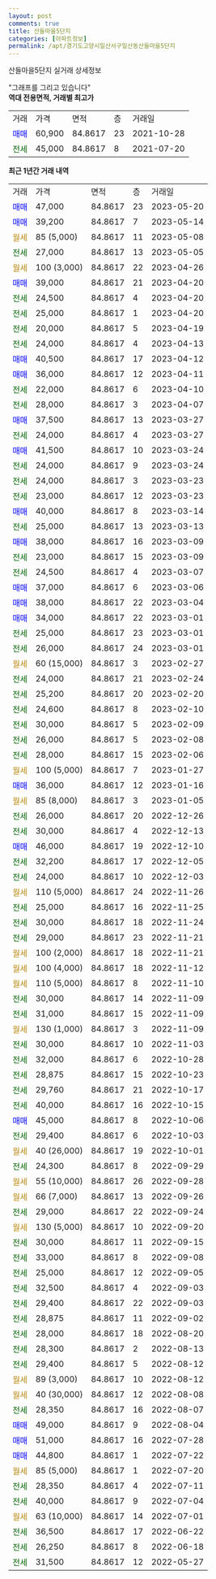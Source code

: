 ```yaml
---
layout: post
comments: true
title: 산들마을5단지
categories: [아파트정보]
permalink: /apt/경기도고양시일산서구일산동산들마을5단지
---
```


산들마을5단지 실거래 상세정보

<script type="text/javascript">
  google.charts.load('current', {'packages':['line', 'corechart']});
  google.charts.setOnLoadCallback(drawChart);

  function drawChart() {
    var data = new google.visualization.DataTable();
    data.addColumn('date', '거래일');
    data.addColumn('number', "매매");
    data.addColumn('number', "전세");
    data.addColumn('number', "전매");

    data.addRows([[new Date(Date.parse("2023-05-20")), 47000, null, null], [new Date(Date.parse("2023-05-14")), 39200, null, null], [new Date(Date.parse("2023-05-08")), null, null, null], [new Date(Date.parse("2023-05-05")), null, 27000, null], [new Date(Date.parse("2023-04-26")), null, null, null], [new Date(Date.parse("2023-04-20")), 39000, null, null], [new Date(Date.parse("2023-04-20")), null, 24500, null], [new Date(Date.parse("2023-04-20")), null, 25000, null], [new Date(Date.parse("2023-04-19")), null, 20000, null], [new Date(Date.parse("2023-04-13")), null, 24000, null], [new Date(Date.parse("2023-04-12")), 40500, null, null], [new Date(Date.parse("2023-04-11")), 36000, null, null], [new Date(Date.parse("2023-04-10")), null, 22000, null], [new Date(Date.parse("2023-04-07")), null, 28000, null], [new Date(Date.parse("2023-03-27")), 37500, null, null], [new Date(Date.parse("2023-03-27")), null, 24000, null], [new Date(Date.parse("2023-03-24")), 41500, null, null], [new Date(Date.parse("2023-03-24")), null, 24000, null], [new Date(Date.parse("2023-03-23")), null, 24000, null], [new Date(Date.parse("2023-03-23")), null, 23000, null], [new Date(Date.parse("2023-03-14")), 40000, null, null], [new Date(Date.parse("2023-03-13")), null, 25000, null], [new Date(Date.parse("2023-03-09")), 38000, null, null], [new Date(Date.parse("2023-03-09")), null, 23000, null], [new Date(Date.parse("2023-03-07")), null, 24500, null], [new Date(Date.parse("2023-03-06")), 37000, null, null], [new Date(Date.parse("2023-03-04")), 38000, null, null], [new Date(Date.parse("2023-03-01")), 34000, null, null], [new Date(Date.parse("2023-03-01")), null, 25000, null], [new Date(Date.parse("2023-03-01")), null, 26000, null], [new Date(Date.parse("2023-02-27")), null, null, null], [new Date(Date.parse("2023-02-24")), null, 24000, null], [new Date(Date.parse("2023-02-20")), null, 25200, null], [new Date(Date.parse("2023-02-10")), null, 24600, null], [new Date(Date.parse("2023-02-09")), null, 30000, null], [new Date(Date.parse("2023-02-08")), null, 26000, null], [new Date(Date.parse("2023-02-06")), null, 28000, null], [new Date(Date.parse("2023-01-27")), null, null, null], [new Date(Date.parse("2023-01-16")), 36000, null, null], [new Date(Date.parse("2023-01-05")), null, null, null], [new Date(Date.parse("2022-12-26")), null, 26000, null], [new Date(Date.parse("2022-12-13")), null, 30000, null], [new Date(Date.parse("2022-12-10")), 46000, null, null], [new Date(Date.parse("2022-12-05")), null, 32200, null], [new Date(Date.parse("2022-12-03")), null, 24000, null], [new Date(Date.parse("2022-11-26")), null, null, null], [new Date(Date.parse("2022-11-25")), null, 25000, null], [new Date(Date.parse("2022-11-24")), null, 30000, null], [new Date(Date.parse("2022-11-21")), null, 29000, null], [new Date(Date.parse("2022-11-21")), null, null, null], [new Date(Date.parse("2022-11-12")), null, null, null], [new Date(Date.parse("2022-11-10")), null, null, null], [new Date(Date.parse("2022-11-09")), null, 30000, null], [new Date(Date.parse("2022-11-09")), null, 31000, null], [new Date(Date.parse("2022-11-09")), null, null, null], [new Date(Date.parse("2022-11-03")), null, 30000, null], [new Date(Date.parse("2022-10-28")), null, 32000, null], [new Date(Date.parse("2022-10-23")), null, 28875, null], [new Date(Date.parse("2022-10-17")), null, 29760, null], [new Date(Date.parse("2022-10-15")), null, 40000, null], [new Date(Date.parse("2022-10-06")), 45000, null, null], [new Date(Date.parse("2022-10-03")), null, 29400, null], [new Date(Date.parse("2022-10-01")), null, null, null], [new Date(Date.parse("2022-09-29")), null, 24300, null], [new Date(Date.parse("2022-09-28")), null, null, null], [new Date(Date.parse("2022-09-26")), null, null, null], [new Date(Date.parse("2022-09-24")), null, 29000, null], [new Date(Date.parse("2022-09-20")), null, null, null], [new Date(Date.parse("2022-09-15")), null, 30000, null], [new Date(Date.parse("2022-09-08")), null, 33000, null], [new Date(Date.parse("2022-09-05")), null, 25000, null], [new Date(Date.parse("2022-09-03")), null, 32500, null], [new Date(Date.parse("2022-09-03")), null, 29400, null], [new Date(Date.parse("2022-09-02")), null, 28875, null], [new Date(Date.parse("2022-08-20")), null, 28000, null], [new Date(Date.parse("2022-08-13")), null, 28300, null], [new Date(Date.parse("2022-08-12")), null, 29400, null], [new Date(Date.parse("2022-08-12")), null, null, null], [new Date(Date.parse("2022-08-08")), null, null, null], [new Date(Date.parse("2022-08-07")), null, 28350, null], [new Date(Date.parse("2022-08-04")), 49000, null, null], [new Date(Date.parse("2022-07-28")), 51000, null, null], [new Date(Date.parse("2022-07-22")), 44800, null, null], [new Date(Date.parse("2022-07-20")), null, null, null], [new Date(Date.parse("2022-07-11")), null, 28350, null], [new Date(Date.parse("2022-07-04")), null, 40000, null], [new Date(Date.parse("2022-07-01")), null, null, null], [new Date(Date.parse("2022-06-22")), null, 36500, null], [new Date(Date.parse("2022-06-18")), null, 26250, null], [new Date(Date.parse("2022-05-27")), null, 31500, null]]);

    var options = {
      hAxis: {
        format: 'yyyy/MM/dd'
      },    
      lineWidth: 0,
      pointsVisible: true,    
      title: '최근 1년간 유형별 실거래가 분포',
      legend: { position: 'bottom' }
    };

    var formatter = new google.visualization.NumberFormat({pattern:'###,###'} );
    formatter.format(data, 1);
    formatter.format(data, 2);
    
    setTimeout(function() {
        var chart = new google.visualization.LineChart(document.getElementById('columnchart_material'));
        chart.draw(data, (options));
        document.getElementById('loading').style.display = 'none';
    }, 200);
  }
</script>


<div id="loading" style="z-index:20; display: block; margin-left: 0px">"그래프를 그리고 있습니다"</div>
<div id="columnchart_material" style="width: 95%; margin-left: 0px; display: block"></div>
<!-- contents start -->
<b>역대 전용면적, 거래별 최고가</b>
<table class="sortable">
    <tr>
      <td>거래</td>
      <td>가격</td>
      <td>면적</td>
      <td>층</td>
      <td>거래일</td>
    </tr>
        <tr>
          <td><a style="color: blue">매매</a></td>
          <td>60,900</td>
          <td>84.8617</td>
          <td>23</td>
          <td>2021-10-28</td>
        </tr>        
        <tr>
              <td><a style="color: darkgreen">전세</a></td>
              <td>45,000</td>
              <td>84.8617</td>
              <td>8</td>
              <td>2021-07-20</td>
            </tr>        
    
</table>

<b>최근 1년간 거래 내역</b>

<table class="sortable">
    <tr>
      <td>거래</td>
      <td>가격</td>
      <td>면적</td>
      <td>층</td>
      <td>거래일</td>
    </tr>
    <tr>
      <td><a style="color: blue">매매</a></td>
      <td>47,000</td>
      <td>84.8617</td>
      <td>23</td>
      <td>2023-05-20</td>
    </tr>          <tr>
      <td><a style="color: blue">매매</a></td>
      <td>39,200</td>
      <td>84.8617</td>
      <td>7</td>
      <td>2023-05-14</td>
    </tr>          <tr>
      <td><a style="color: darkgoldenrod">월세</a></td>
      <td>85 (5,000)</td>
      <td>84.8617</td>
      <td>11</td>
      <td>2023-05-08</td>
    </tr>          <tr>
      <td><a style="color: darkgreen">전세</a></td>
      <td>27,000</td>
      <td>84.8617</td>
      <td>13</td>
      <td>2023-05-05</td>
    </tr>          <tr>
      <td><a style="color: darkgoldenrod">월세</a></td>
      <td>100 (3,000)</td>
      <td>84.8617</td>
      <td>22</td>
      <td>2023-04-26</td>
    </tr>          <tr>
      <td><a style="color: blue">매매</a></td>
      <td>39,000</td>
      <td>84.8617</td>
      <td>21</td>
      <td>2023-04-20</td>
    </tr>          <tr>
      <td><a style="color: darkgreen">전세</a></td>
      <td>24,500</td>
      <td>84.8617</td>
      <td>4</td>
      <td>2023-04-20</td>
    </tr>          <tr>
      <td><a style="color: darkgreen">전세</a></td>
      <td>25,000</td>
      <td>84.8617</td>
      <td>1</td>
      <td>2023-04-20</td>
    </tr>          <tr>
      <td><a style="color: darkgreen">전세</a></td>
      <td>20,000</td>
      <td>84.8617</td>
      <td>5</td>
      <td>2023-04-19</td>
    </tr>          <tr>
      <td><a style="color: darkgreen">전세</a></td>
      <td>24,000</td>
      <td>84.8617</td>
      <td>4</td>
      <td>2023-04-13</td>
    </tr>          <tr>
      <td><a style="color: blue">매매</a></td>
      <td>40,500</td>
      <td>84.8617</td>
      <td>17</td>
      <td>2023-04-12</td>
    </tr>          <tr>
      <td><a style="color: blue">매매</a></td>
      <td>36,000</td>
      <td>84.8617</td>
      <td>12</td>
      <td>2023-04-11</td>
    </tr>          <tr>
      <td><a style="color: darkgreen">전세</a></td>
      <td>22,000</td>
      <td>84.8617</td>
      <td>6</td>
      <td>2023-04-10</td>
    </tr>          <tr>
      <td><a style="color: darkgreen">전세</a></td>
      <td>28,000</td>
      <td>84.8617</td>
      <td>3</td>
      <td>2023-04-07</td>
    </tr>          <tr>
      <td><a style="color: blue">매매</a></td>
      <td>37,500</td>
      <td>84.8617</td>
      <td>13</td>
      <td>2023-03-27</td>
    </tr>          <tr>
      <td><a style="color: darkgreen">전세</a></td>
      <td>24,000</td>
      <td>84.8617</td>
      <td>4</td>
      <td>2023-03-27</td>
    </tr>          <tr>
      <td><a style="color: blue">매매</a></td>
      <td>41,500</td>
      <td>84.8617</td>
      <td>10</td>
      <td>2023-03-24</td>
    </tr>          <tr>
      <td><a style="color: darkgreen">전세</a></td>
      <td>24,000</td>
      <td>84.8617</td>
      <td>9</td>
      <td>2023-03-24</td>
    </tr>          <tr>
      <td><a style="color: darkgreen">전세</a></td>
      <td>24,000</td>
      <td>84.8617</td>
      <td>3</td>
      <td>2023-03-23</td>
    </tr>          <tr>
      <td><a style="color: darkgreen">전세</a></td>
      <td>23,000</td>
      <td>84.8617</td>
      <td>12</td>
      <td>2023-03-23</td>
    </tr>          <tr>
      <td><a style="color: blue">매매</a></td>
      <td>40,000</td>
      <td>84.8617</td>
      <td>8</td>
      <td>2023-03-14</td>
    </tr>          <tr>
      <td><a style="color: darkgreen">전세</a></td>
      <td>25,000</td>
      <td>84.8617</td>
      <td>13</td>
      <td>2023-03-13</td>
    </tr>          <tr>
      <td><a style="color: blue">매매</a></td>
      <td>38,000</td>
      <td>84.8617</td>
      <td>16</td>
      <td>2023-03-09</td>
    </tr>          <tr>
      <td><a style="color: darkgreen">전세</a></td>
      <td>23,000</td>
      <td>84.8617</td>
      <td>15</td>
      <td>2023-03-09</td>
    </tr>          <tr>
      <td><a style="color: darkgreen">전세</a></td>
      <td>24,500</td>
      <td>84.8617</td>
      <td>4</td>
      <td>2023-03-07</td>
    </tr>          <tr>
      <td><a style="color: blue">매매</a></td>
      <td>37,000</td>
      <td>84.8617</td>
      <td>6</td>
      <td>2023-03-06</td>
    </tr>          <tr>
      <td><a style="color: blue">매매</a></td>
      <td>38,000</td>
      <td>84.8617</td>
      <td>22</td>
      <td>2023-03-04</td>
    </tr>          <tr>
      <td><a style="color: blue">매매</a></td>
      <td>34,000</td>
      <td>84.8617</td>
      <td>22</td>
      <td>2023-03-01</td>
    </tr>          <tr>
      <td><a style="color: darkgreen">전세</a></td>
      <td>25,000</td>
      <td>84.8617</td>
      <td>23</td>
      <td>2023-03-01</td>
    </tr>          <tr>
      <td><a style="color: darkgreen">전세</a></td>
      <td>26,000</td>
      <td>84.8617</td>
      <td>24</td>
      <td>2023-03-01</td>
    </tr>          <tr>
      <td><a style="color: darkgoldenrod">월세</a></td>
      <td>60 (15,000)</td>
      <td>84.8617</td>
      <td>3</td>
      <td>2023-02-27</td>
    </tr>          <tr>
      <td><a style="color: darkgreen">전세</a></td>
      <td>24,000</td>
      <td>84.8617</td>
      <td>21</td>
      <td>2023-02-24</td>
    </tr>          <tr>
      <td><a style="color: darkgreen">전세</a></td>
      <td>25,200</td>
      <td>84.8617</td>
      <td>20</td>
      <td>2023-02-20</td>
    </tr>          <tr>
      <td><a style="color: darkgreen">전세</a></td>
      <td>24,600</td>
      <td>84.8617</td>
      <td>8</td>
      <td>2023-02-10</td>
    </tr>          <tr>
      <td><a style="color: darkgreen">전세</a></td>
      <td>30,000</td>
      <td>84.8617</td>
      <td>5</td>
      <td>2023-02-09</td>
    </tr>          <tr>
      <td><a style="color: darkgreen">전세</a></td>
      <td>26,000</td>
      <td>84.8617</td>
      <td>5</td>
      <td>2023-02-08</td>
    </tr>          <tr>
      <td><a style="color: darkgreen">전세</a></td>
      <td>28,000</td>
      <td>84.8617</td>
      <td>15</td>
      <td>2023-02-06</td>
    </tr>          <tr>
      <td><a style="color: darkgoldenrod">월세</a></td>
      <td>100 (5,000)</td>
      <td>84.8617</td>
      <td>7</td>
      <td>2023-01-27</td>
    </tr>          <tr>
      <td><a style="color: blue">매매</a></td>
      <td>36,000</td>
      <td>84.8617</td>
      <td>12</td>
      <td>2023-01-16</td>
    </tr>          <tr>
      <td><a style="color: darkgoldenrod">월세</a></td>
      <td>85 (8,000)</td>
      <td>84.8617</td>
      <td>3</td>
      <td>2023-01-05</td>
    </tr>          <tr>
      <td><a style="color: darkgreen">전세</a></td>
      <td>26,000</td>
      <td>84.8617</td>
      <td>20</td>
      <td>2022-12-26</td>
    </tr>          <tr>
      <td><a style="color: darkgreen">전세</a></td>
      <td>30,000</td>
      <td>84.8617</td>
      <td>4</td>
      <td>2022-12-13</td>
    </tr>          <tr>
      <td><a style="color: blue">매매</a></td>
      <td>46,000</td>
      <td>84.8617</td>
      <td>19</td>
      <td>2022-12-10</td>
    </tr>          <tr>
      <td><a style="color: darkgreen">전세</a></td>
      <td>32,200</td>
      <td>84.8617</td>
      <td>17</td>
      <td>2022-12-05</td>
    </tr>          <tr>
      <td><a style="color: darkgreen">전세</a></td>
      <td>24,000</td>
      <td>84.8617</td>
      <td>10</td>
      <td>2022-12-03</td>
    </tr>          <tr>
      <td><a style="color: darkgoldenrod">월세</a></td>
      <td>110 (5,000)</td>
      <td>84.8617</td>
      <td>24</td>
      <td>2022-11-26</td>
    </tr>          <tr>
      <td><a style="color: darkgreen">전세</a></td>
      <td>25,000</td>
      <td>84.8617</td>
      <td>16</td>
      <td>2022-11-25</td>
    </tr>          <tr>
      <td><a style="color: darkgreen">전세</a></td>
      <td>30,000</td>
      <td>84.8617</td>
      <td>18</td>
      <td>2022-11-24</td>
    </tr>          <tr>
      <td><a style="color: darkgreen">전세</a></td>
      <td>29,000</td>
      <td>84.8617</td>
      <td>23</td>
      <td>2022-11-21</td>
    </tr>          <tr>
      <td><a style="color: darkgoldenrod">월세</a></td>
      <td>100 (2,000)</td>
      <td>84.8617</td>
      <td>18</td>
      <td>2022-11-21</td>
    </tr>          <tr>
      <td><a style="color: darkgoldenrod">월세</a></td>
      <td>100 (4,000)</td>
      <td>84.8617</td>
      <td>18</td>
      <td>2022-11-12</td>
    </tr>          <tr>
      <td><a style="color: darkgoldenrod">월세</a></td>
      <td>110 (5,000)</td>
      <td>84.8617</td>
      <td>8</td>
      <td>2022-11-10</td>
    </tr>          <tr>
      <td><a style="color: darkgreen">전세</a></td>
      <td>30,000</td>
      <td>84.8617</td>
      <td>14</td>
      <td>2022-11-09</td>
    </tr>          <tr>
      <td><a style="color: darkgreen">전세</a></td>
      <td>31,000</td>
      <td>84.8617</td>
      <td>15</td>
      <td>2022-11-09</td>
    </tr>          <tr>
      <td><a style="color: darkgoldenrod">월세</a></td>
      <td>130 (1,000)</td>
      <td>84.8617</td>
      <td>3</td>
      <td>2022-11-09</td>
    </tr>          <tr>
      <td><a style="color: darkgreen">전세</a></td>
      <td>30,000</td>
      <td>84.8617</td>
      <td>10</td>
      <td>2022-11-03</td>
    </tr>          <tr>
      <td><a style="color: darkgreen">전세</a></td>
      <td>32,000</td>
      <td>84.8617</td>
      <td>6</td>
      <td>2022-10-28</td>
    </tr>          <tr>
      <td><a style="color: darkgreen">전세</a></td>
      <td>28,875</td>
      <td>84.8617</td>
      <td>15</td>
      <td>2022-10-23</td>
    </tr>          <tr>
      <td><a style="color: darkgreen">전세</a></td>
      <td>29,760</td>
      <td>84.8617</td>
      <td>21</td>
      <td>2022-10-17</td>
    </tr>          <tr>
      <td><a style="color: darkgreen">전세</a></td>
      <td>40,000</td>
      <td>84.8617</td>
      <td>16</td>
      <td>2022-10-15</td>
    </tr>          <tr>
      <td><a style="color: blue">매매</a></td>
      <td>45,000</td>
      <td>84.8617</td>
      <td>8</td>
      <td>2022-10-06</td>
    </tr>          <tr>
      <td><a style="color: darkgreen">전세</a></td>
      <td>29,400</td>
      <td>84.8617</td>
      <td>6</td>
      <td>2022-10-03</td>
    </tr>          <tr>
      <td><a style="color: darkgoldenrod">월세</a></td>
      <td>40 (26,000)</td>
      <td>84.8617</td>
      <td>19</td>
      <td>2022-10-01</td>
    </tr>          <tr>
      <td><a style="color: darkgreen">전세</a></td>
      <td>24,300</td>
      <td>84.8617</td>
      <td>8</td>
      <td>2022-09-29</td>
    </tr>          <tr>
      <td><a style="color: darkgoldenrod">월세</a></td>
      <td>55 (10,000)</td>
      <td>84.8617</td>
      <td>26</td>
      <td>2022-09-28</td>
    </tr>          <tr>
      <td><a style="color: darkgoldenrod">월세</a></td>
      <td>66 (7,000)</td>
      <td>84.8617</td>
      <td>13</td>
      <td>2022-09-26</td>
    </tr>          <tr>
      <td><a style="color: darkgreen">전세</a></td>
      <td>29,000</td>
      <td>84.8617</td>
      <td>22</td>
      <td>2022-09-24</td>
    </tr>          <tr>
      <td><a style="color: darkgoldenrod">월세</a></td>
      <td>130 (5,000)</td>
      <td>84.8617</td>
      <td>10</td>
      <td>2022-09-20</td>
    </tr>          <tr>
      <td><a style="color: darkgreen">전세</a></td>
      <td>30,000</td>
      <td>84.8617</td>
      <td>11</td>
      <td>2022-09-15</td>
    </tr>          <tr>
      <td><a style="color: darkgreen">전세</a></td>
      <td>33,000</td>
      <td>84.8617</td>
      <td>8</td>
      <td>2022-09-08</td>
    </tr>          <tr>
      <td><a style="color: darkgreen">전세</a></td>
      <td>25,000</td>
      <td>84.8617</td>
      <td>12</td>
      <td>2022-09-05</td>
    </tr>          <tr>
      <td><a style="color: darkgreen">전세</a></td>
      <td>32,500</td>
      <td>84.8617</td>
      <td>4</td>
      <td>2022-09-03</td>
    </tr>          <tr>
      <td><a style="color: darkgreen">전세</a></td>
      <td>29,400</td>
      <td>84.8617</td>
      <td>22</td>
      <td>2022-09-03</td>
    </tr>          <tr>
      <td><a style="color: darkgreen">전세</a></td>
      <td>28,875</td>
      <td>84.8617</td>
      <td>11</td>
      <td>2022-09-02</td>
    </tr>          <tr>
      <td><a style="color: darkgreen">전세</a></td>
      <td>28,000</td>
      <td>84.8617</td>
      <td>18</td>
      <td>2022-08-20</td>
    </tr>          <tr>
      <td><a style="color: darkgreen">전세</a></td>
      <td>28,300</td>
      <td>84.8617</td>
      <td>2</td>
      <td>2022-08-13</td>
    </tr>          <tr>
      <td><a style="color: darkgreen">전세</a></td>
      <td>29,400</td>
      <td>84.8617</td>
      <td>5</td>
      <td>2022-08-12</td>
    </tr>          <tr>
      <td><a style="color: darkgoldenrod">월세</a></td>
      <td>89 (3,000)</td>
      <td>84.8617</td>
      <td>10</td>
      <td>2022-08-12</td>
    </tr>          <tr>
      <td><a style="color: darkgoldenrod">월세</a></td>
      <td>40 (30,000)</td>
      <td>84.8617</td>
      <td>12</td>
      <td>2022-08-08</td>
    </tr>          <tr>
      <td><a style="color: darkgreen">전세</a></td>
      <td>28,350</td>
      <td>84.8617</td>
      <td>16</td>
      <td>2022-08-07</td>
    </tr>          <tr>
      <td><a style="color: blue">매매</a></td>
      <td>49,000</td>
      <td>84.8617</td>
      <td>9</td>
      <td>2022-08-04</td>
    </tr>          <tr>
      <td><a style="color: blue">매매</a></td>
      <td>51,000</td>
      <td>84.8617</td>
      <td>16</td>
      <td>2022-07-28</td>
    </tr>          <tr>
      <td><a style="color: blue">매매</a></td>
      <td>44,800</td>
      <td>84.8617</td>
      <td>1</td>
      <td>2022-07-22</td>
    </tr>          <tr>
      <td><a style="color: darkgoldenrod">월세</a></td>
      <td>85 (5,000)</td>
      <td>84.8617</td>
      <td>1</td>
      <td>2022-07-20</td>
    </tr>          <tr>
      <td><a style="color: darkgreen">전세</a></td>
      <td>28,350</td>
      <td>84.8617</td>
      <td>4</td>
      <td>2022-07-11</td>
    </tr>          <tr>
      <td><a style="color: darkgreen">전세</a></td>
      <td>40,000</td>
      <td>84.8617</td>
      <td>9</td>
      <td>2022-07-04</td>
    </tr>          <tr>
      <td><a style="color: darkgoldenrod">월세</a></td>
      <td>63 (10,000)</td>
      <td>84.8617</td>
      <td>14</td>
      <td>2022-07-01</td>
    </tr>          <tr>
      <td><a style="color: darkgreen">전세</a></td>
      <td>36,500</td>
      <td>84.8617</td>
      <td>17</td>
      <td>2022-06-22</td>
    </tr>          <tr>
      <td><a style="color: darkgreen">전세</a></td>
      <td>26,250</td>
      <td>84.8617</td>
      <td>8</td>
      <td>2022-06-18</td>
    </tr>          <tr>
      <td><a style="color: darkgreen">전세</a></td>
      <td>31,500</td>
      <td>84.8617</td>
      <td>12</td>
      <td>2022-05-27</td>
    </tr>      </table>
<!-- contents end -->    


